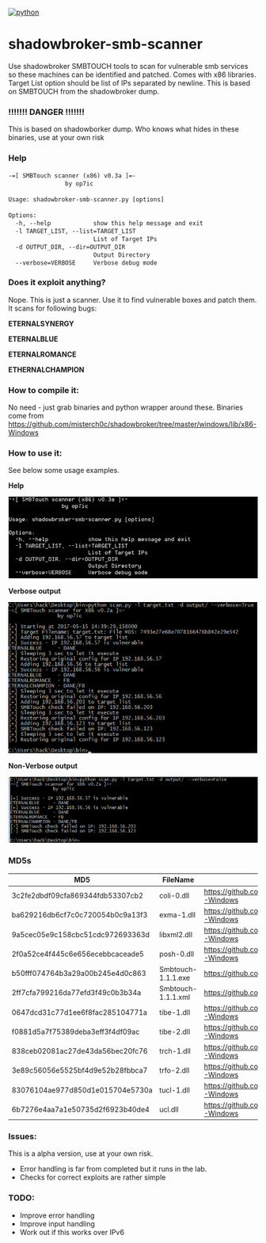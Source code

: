 [![python](https://img.shields.io/badge/python-2.7-blue.svg)](https://www.python.org/downloads/)

# shadowbroker-smb-scanner

Use shadowbroker SMBTOUCH tools to scan for vulnerable smb services so these machines can be identified and patched. Comes with x86 libraries. Target List option should be list of IPs separated by newline. This is based on SMBTOUCH from the shadowbroker dump.

### !!!!!!! DANGER !!!!!!!

This is based on shadowborker dump. Who knows what hides in these binaries, use at your own risk

### Help

```
-=[ SMBTouch scanner (x86) v0.3a ]=-
                by op7ic

Usage: shadowbroker-smb-scanner.py [options]

Options:
  -h, --help            show this help message and exit
  -l TARGET_LIST, --list=TARGET_LIST
                        List of Target IPs
  -d OUTPUT_DIR, --dir=OUTPUT_DIR
                        Output Directory
  --verbose=VERBOSE     Verbose debug mode
```
### Does it exploit anything? 

Nope. This is just a scanner. Use it to find vulnerable boxes and patch them. It scans for following bugs: 

**ETERNALSYNERGY**

**ETERNALBLUE**

**ETERNALROMANCE**

**ETHERNALCHAMPION**


### How to compile it:

No need - just grab binaries and python wrapper around these. Binaries come from https://github.com/misterch0c/shadowbroker/tree/master/windows/lib/x86-Windows

### How to use it:

See below some usage examples.

**Help**

![Alt text](screenshots/help.png?raw=true "Help")

**Verbose output**

![Alt text](screenshots/Verbose-Output.png?raw=true "Verbose Output from the scanner")

**Non-Verbose output**

![Alt text](screenshots/Non-Verbose-Output.png?raw=true "Non-Verbose Output from the scanner")

### MD5s 

| MD5 | FileName | Source |
|----------------|--------|--------|
|3c2fe2dbdf09cfa869344fdb53307cb2|coli-0.dll|https://github.com/misterch0c/shadowbroker/tree/master/windows/lib/x86-Windows|
|ba629216db6cf7c0c720054b0c9a13f3|exma-1.dll|https://github.com/misterch0c/shadowbroker/tree/master/windows/lib/x86-Windows|
|9a5cec05e9c158cbc51cdc972693363d|libxml2.dll|https://github.com/misterch0c/shadowbroker/tree/master/windows/lib/x86-Windows|
|2f0a52ce4f445c6e656ecebbcaceade5|posh-0.dll|https://github.com/misterch0c/shadowbroker/tree/master/windows/lib/x86-Windows|
|b50fff074764b3a29a00b245e4d0c863|Smbtouch-1.1.1.exe|https://github.com/misterch0c/shadowbroker/tree/master/windows/touches|
|2ff7cfa799216da77efd3f49c0b3b34a|Smbtouch-1.1.1.xml|https://github.com/misterch0c/shadowbroker/tree/master/windows/touches|
|0647dcd31c77d1ee6f8fac285104771a|tibe-1.dll|https://github.com/misterch0c/shadowbroker/tree/master/windows/lib/x86-Windows|
|f0881d5a7f75389deba3eff3f4df09ac|tibe-2.dll|https://github.com/misterch0c/shadowbroker/tree/master/windows/lib/x86-Windows|
|838ceb02081ac27de43da56bec20fc76|trch-1.dll|https://github.com/misterch0c/shadowbroker/tree/master/windows/lib/x86-Windows|
|3e89c56056e5525bf4d9e52b28fbbca7|trfo-2.dll|https://github.com/misterch0c/shadowbroker/tree/master/windows/lib/x86-Windows|
|83076104ae977d850d1e015704e5730a|tucl-1.dll|https://github.com/misterch0c/shadowbroker/tree/master/windows/lib/x86-Windows|
|6b7276e4aa7a1e50735d2f6923b40de4|ucl.dll|https://github.com/misterch0c/shadowbroker/tree/master/windows/lib/x86-Windows|

### Issues:

This is a alpha version, use at your own risk.

* Error handling is far from completed but it runs in the lab.
* Checks for correct exploits are rather simple

### TODO:

* Improve error handling
* Improve input handling
* Work out if this works over IPv6 
